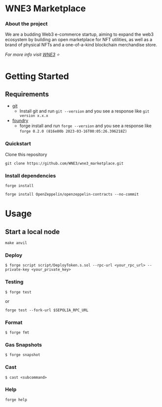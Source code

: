 # WNE3 Marketplace

### About the project
We are a budding Web3 e-commerce startup, aiming to expand the web3 ecosystem by building an open marketplace for NFT utilities, as well as a brand of physical NFTs and a one-of-a-kind blockchain merchandise store.

*For more info visit [WNE3](https://www.wne3.com/) ⭐*


# Getting Started

## Requirements

- [git](https://git-scm.com/book/en/v2/Getting-Started-Installing-Git)
  - Install git and run `git --version` and you see a response like `git version x.x.x`
- [foundry](https://getfoundry.sh/)
  - forge install and run `forge --version` and you see a response like `forge 0.2.0 (816e00b 2023-03-16T00:05:26.396218Z)`


### Quickstart
Clone this repository
```
git clone https://github.com/WNE3/wne3_marketplace.git
```

### Install dependencies
```
forge install
```
```
forge install OpenZeppelin/openzeppelin-contracts --no-commit

```

# Usage

## Start a local node

```
make anvil
```

### Deploy

```shell
$ forge script script/DeployToken.s.sol --rpc-url <your_rpc_url> --private-key <your_private_key>
```

### Testing
```
$ forge test
```

or 

```
forge test --fork-url $SEPOLIA_RPC_URL
```

### Format

```shell
$ forge fmt
```

### Gas Snapshots

```shell
$ forge snapshot
```

### Cast

```shell
$ cast <subcommand>
```

### Help
```
forge help
```